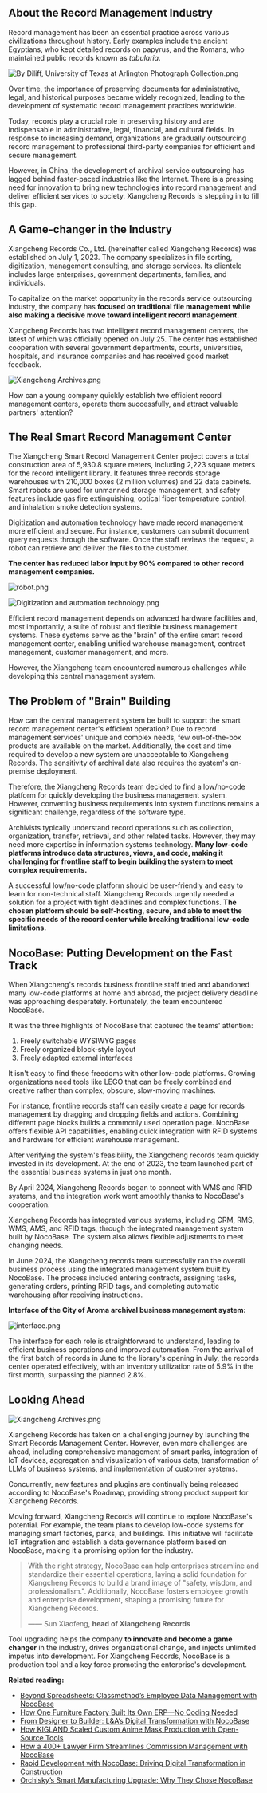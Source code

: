 ## **About the Record Management Industry**

Record management has been an essential practice across various civilizations throughout history. Early examples include the ancient Egyptians, who kept detailed records on papyrus, and the Romans, who maintained public records known as *tabularia*.

![By Diliff, University of Texas at Arlington Photograph Collection.png](https://static-docs.nocobase.com/3ca1fa74eb8a3ee902a556d1794d9de0.png)

Over time, the importance of preserving documents for administrative, legal, and historical purposes became widely recognized, leading to the development of systematic record management practices worldwide.

Today, records play a crucial role in preserving history and are indispensable in administrative, legal, financial, and cultural fields. In response to increasing demand, organizations are gradually outsourcing record management to professional third-party companies for efficient and secure management.

However, in China, the development of archival service outsourcing has lagged behind faster-paced industries like the Internet. There is a pressing need for innovation to bring new technologies into record management and deliver efficient services to society. Xiangcheng Records is stepping in to fill this gap.

## **A Game-changer in the Industry**

Xiangcheng Records Co., Ltd. (hereinafter called Xiangcheng Records) was established on July 1, 2023. The company specializes in file sorting, digitization, management consulting, and storage services. Its clientele includes large enterprises, government departments, families, and individuals.

To capitalize on the market opportunity in the records service outsourcing industry, the company has **focused on traditional file management while also making a decisive move toward intelligent record management.**

Xiangcheng Records has two intelligent record management centers, the latest of which was officially opened on July 25. The center has established cooperation with several government departments, courts, universities, hospitals, and insurance companies and has received good market feedback.

![Xiangcheng Archives.png](https://static-docs.nocobase.com/0eb16e8f316b84827612c0ae0803956c.png)

How can a young company quickly establish two efficient record management centers, operate them successfully, and attract valuable partners' attention?

## **The Real Smart Record Management Center**

The Xiangcheng Smart Record Management Center project covers a total construction area of 5,930.8 square meters, including 2,223 square meters for the record intelligent library. It features three records storage warehouses with 210,000 boxes (2 million volumes) and 22 data cabinets. Smart robots are used for unmanned storage management, and safety features include gas fire extinguishing, optical fiber temperature control, and inhalation smoke detection systems.

Digitization and automation technology have made record management more efficient and secure. For instance, customers can submit document query requests through the software. Once the staff reviews the request, a robot can retrieve and deliver the files to the customer.

**The center has reduced labor input by 90% compared to other record management companies.**

![robot.png](https://static-docs.nocobase.com/54e9be27a407632bf5d929f33cf65835.png)

![Digitization and automation technology.png](https://static-docs.nocobase.com/19a4c1a116266b3d1fab2064d48fb7d5.png)

Efficient record management depends on advanced hardware facilities and, most importantly, a suite of robust and flexible business management systems. These systems serve as the "brain" of the entire smart record management center, enabling unified warehouse management, contract management, customer management, and more.

However, the Xiangcheng team encountered numerous challenges while developing this central management system.

## The Problem of "Brain" Building

How can the central management system be built to support the smart record management center's efficient operation? Due to record management services' unique and complex needs, few out-of-the-box products are available on the market. Additionally, the cost and time required to develop a new system are unacceptable to Xiangcheng Records. The sensitivity of archival data also requires the system's on-premise deployment.

Therefore, the Xiangcheng Records team decided to find a low/no-code platform for quickly developing the business management system. However, converting business requirements into system functions remains a significant challenge, regardless of the software type.

Archivists typically understand record operations such as collection, organization, transfer, retrieval, and other related tasks. However, they may need more expertise in information systems technology. **Many low-code platforms introduce data structures, views, and code, making it challenging for frontline staff to begin building the system to meet complex requirements.**

A successful low/no-code platform should be user-friendly and easy to learn for non-technical staff. Xiangcheng Records urgently needed a solution for a project with tight deadlines and complex functions. **The chosen platform should be self-hosting, secure, and able to meet the specific needs of the record center while breaking traditional low-code limitations.**

## **NocoBase: Putting Development on the Fast Track**

When Xiangcheng's records business frontline staff tried and abandoned many low-code platforms at home and abroad, the project delivery deadline was approaching desperately. Fortunately, the team encountered NocoBase.

It was the three highlights of NocoBase that captured the teams' attention:

1. Freely switchable WYSIWYG pages
2. Freely organized block-style layout
3. Freely adapted external interfaces

It isn't easy to find these freedoms with other low-code platforms. Growing organizations need tools like LEGO that can be freely combined and creative rather than complex, obscure, slow-moving machines.

For instance, frontline records staff can easily create a page for records management by dragging and dropping fields and actions. Combining different page blocks builds a commonly used operation page. NocoBase offers flexible API capabilities, enabling quick integration with RFID systems and hardware for efficient warehouse management.

After verifying the system's feasibility, the Xiangcheng records team quickly invested in its development. At the end of 2023, the team launched part of the essential business systems in just one month.

By April 2024, Xiangcheng Records began to connect with WMS and RFID systems, and the integration work went smoothly thanks to NocoBase's cooperation.

Xiangcheng Records has integrated various systems, including CRM, RMS, WMS, AMS, and RFID tags, through the integrated management system built by NocoBase. The system also allows flexible adjustments to meet changing needs.

In June 2024, the Xiangcheng records team successfully ran the overall business process using the integrated management system built by NocoBase. The process included entering contracts, assigning tasks, generating orders, printing RFID tags, and completing automatic warehousing after receiving instructions.

**Interface of the City of Aroma archival business management system:**

![interface.png](https://static-docs.nocobase.com/10e4d851b5e770c10f2a7aac1a327298.png)

The interface for each role is straightforward to understand, leading to efficient business operations and improved automation. From the arrival of the first batch of records in June to the library's opening in July, the records center operated effectively, with an inventory utilization rate of 5.9% in the first month, surpassing the planned 2.8%.

## **Looking Ahead**

![Xiangcheng Archives.png](https://static-docs.nocobase.com/1f628fda0a0641f67b77310ae53a65b9.png)

Xiangcheng Records has taken on a challenging journey by launching the Smart Records Management Center. However, even more challenges are ahead, including comprehensive management of smart parks, integration of IoT devices, aggregation and visualization of various data, transformation of LLMs of business systems, and implementation of customer systems.

Concurrently, new features and plugins are continually being released according to NocoBase's Roadmap, providing strong product support for Xiangcheng Records.

Moving forward, Xiangcheng Records will continue to explore NocoBase's potential. For example, the team plans to develop low-code systems for managing smart factories, parks, and buildings. This initiative will facilitate IoT integration and establish a data governance platform based on NocoBase, making it a promising option for the industry.

> With the right strategy, NocoBase can help enterprises streamline and standardize their essential operations, laying a solid foundation for Xiangcheng Records to build a brand image of "safety, wisdom, and professionalism.". Additionally, NocoBase fosters employee growth and enterprise development, shaping a promising future for Xiangcheng Records.
>
> —— Sun Xiaofeng, **head of Xiangcheng Records**

Tool upgrading helps the company **to innovate and become a game changer** in the industry, drives organizational change, and injects unlimited impetus into development. For Xiangcheng Records, NocoBase is a production tool and a key force promoting the enterprise's development.

**Related reading:**

* [Beyond Spreadsheets: Classmethod’s Employee Data Management with NocoBase](https://www.nocobase.com/en/blog/classmethod)
* [How One Furniture Factory Built Its Own ERP—No Coding Needed](https://www.nocobase.com/en/blog/olmon)
* [From Designer to Builder: L&A’s Digital Transformation with NocoBase](https://www.nocobase.com/en/blog/l-a)
* [How KIGLAND Scaled Custom Anime Mask Production with Open-Source Tools](https://www.nocobase.com/en/blog/kigland)
* [How a 400+ Lawyer Firm Streamlines Commission Management with NocoBase](https://www.nocobase.com/en/blog/how-400-lawyer-firm-streamlines-commission-management-with-nocobase)
* [Rapid Development with NocoBase: Driving Digital Transformation in Construction](https://www.nocobase.com/en/blog/rapid-development-with-nocobase)
* [Orchisky’s Smart Manufacturing Upgrade: Why They Chose NocoBase](https://www.nocobase.com/en/blog/Orchisky)
